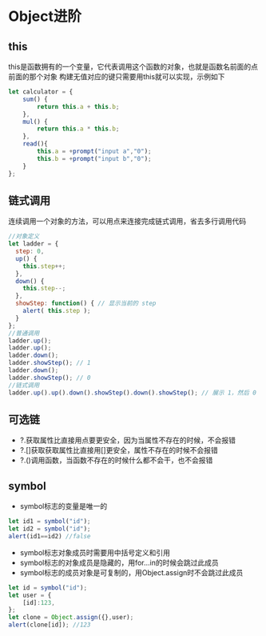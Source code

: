 # Object进阶

## this


this是函数拥有的一个变量，它代表调用这个函数的对象，也就是函数名前面的点前面的那个对象
构建无值对应的键只需要用this就可以实现，示例如下

```js
let calculator = {
    sum() {
        return this.a + this.b;
    },
    mul() {
        return this.a * this.b;
    },
    read(){
        this.a = +prompt("input a","0");
        this.b = +prompt("input b","0");
    }
};
```

## 链式调用

连续调用一个对象的方法，可以用点来连接完成链式调用，省去多行调用代码

```js
//对象定义
let ladder = {
  step: 0,
  up() {
    this.step++;
  },
  down() {
    this.step--;
  },
  showStep: function() { // 显示当前的 step
    alert( this.step );
  }
};
//普通调用
ladder.up();
ladder.up();
ladder.down();
ladder.showStep(); // 1
ladder.down();
ladder.showStep(); // 0
//链式调用
ladder.up().up().down().showStep().down().showStep(); // 展示 1，然后 0
```

## 可选链

- ?.获取属性比直接用点要更安全，因为当属性不存在的时候，不会报错
- ?.[]获取获取属性比直接用[]更安全，属性不存在的时候不会报错
-  ?.()调用函数，当函数不存在的时候什么都不会干，也不会报错

## symbol

- symbol标志的变量是唯一的

```js
let id1 = symbol("id");
let id2 = symbol("id");
alert(id1==id2) //false
```

- symbol标志对象成员时需要用中括号定义和引用
- symbol标志的对象成员是隐藏的，用for...in的时候会跳过此成员
- symbol标志的成员对象是可复制的，用Object.assign时不会跳过此成员

```js
let id = symbol("id");
let user = {
	[id]:123,
};
let clone = Object.assign({},user);
alert(clone[id]); //123
```

